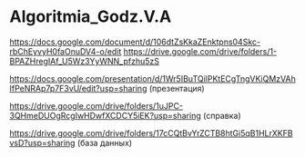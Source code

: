 # Algoritmia_Godz.V.A
https://docs.google.com/document/d/106dtZsKkaZEnktpns04Skc-rbChEyvyH0faOnuDV4-o/edit
https://drive.google.com/drive/folders/1-BPAZHregIAf_U5Wz3YyWNN_pfzhu5zS

https://docs.google.com/presentation/d/1Wr5IBuTQilPKtECgTngVKiQMzVAhIfPeNRAp7p7F3vU/edit?usp=sharing (презентация)

https://drive.google.com/drive/folders/1uJPC-3QHmeDUOgRcgIwHDwfXCDCY5iEK?usp=sharing (справка)

https://drive.google.com/drive/folders/17cCQtBvYrZCTB8htGi5qB1HLrXKFBvsD?usp=sharing (база данных)

